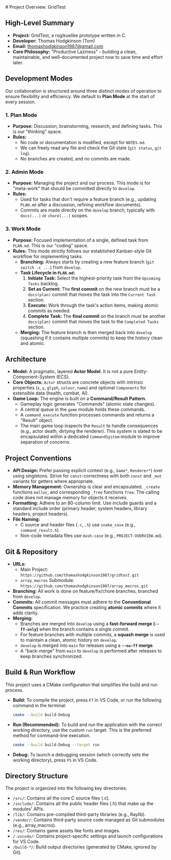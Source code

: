 <overview>
# Project Overview: GridTest

## High-Level Summary

-   **Project:** GridTest, a rogikuelike prototype written in C.
-   **Developer:** Thomas Hodgkinson (Tom)
-   **Email:** thomashodgkinson1987@gmail.com
-   **Core Philosophy:** "Productive Laziness" - building a clean, maintainable, and well-documented project now to save time and effort later.

## Development Modes

Our collaboration is structured around three distinct modes of operation to ensure flexibility and efficiency. We default to **Plan Mode** at the start of every session.

### 1. Plan Mode
-   **Purpose:** Discussion, brainstorming, research, and defining tasks. This is our "thinking" space.
-   **Rules:**
    -   No code or documentation is modified, except for `NOTES.md`.
    -   We can freely read any file and check the Git state (`git status`, `git log`).
    -   No branches are created, and no commits are made.

### 2. Admin Mode
-   **Purpose:** Managing the project and our process. This mode is for "meta-work" that should be committed directly to `develop`.
-   **Rules:**
    -   Used for tasks that don't require a feature branch (e.g., updating `PLAN.md` after a discussion, refining workflow documents).
    -   Commits are made directly on the `develop` branch, typically with `docs(...)` or `chore(...)` scopes.

### 3. Work Mode
-   **Purpose:** Focused implementation of a single, defined task from `PLAN.md`. This is our "coding" space.
-   **Rules:** This mode strictly follows our established Kanban-style Git workflow for implementing tasks.
    -   **Branching:** Always starts by creating a new feature branch (`git switch -c ...`) from `develop`.
    -   **Task Lifecycle in `PLAN.md`:**
        1.  **Initiate Task:** Select the highest-priority task from the `Upcoming Tasks` backlog.
        2.  **Set as Current:** The **first commit** on the new branch must be a `docs(plan)` commit that moves the task into the `Current Task` section.
        3.  **Execute:** Work through the task's action items, making atomic commits as needed.
        4.  **Complete Task:** The **final commit** on the branch must be another `docs(plan)` commit that moves the task to the `Completed Tasks` section.
    -   **Merging:** The feature branch is then merged back into `develop` (squashing if it contains multiple commits) to keep the history clean and atomic.

## Architecture

-   **Model:** A pragmatic, layered **Actor Model**. It is not a pure Entity-Component-System (ECS).
-   **Core Objects:** `Actor` structs are concrete objects with intrinsic properties (`x`, `y`, `glyph`, `colour`, `name`) and optional `Components` for extensible data (health, combat, AI).
-   **Game Loop:** The engine is built on a **Command/Result Pattern**.
    -   Gameplay logic generates "Commands" (atomic state changes).
    -   A central queue in the `game` module holds these commands.
    -   A `command_execute` function processes commands and returns a "Result" object.
    -   The main game loop inspects the `Result` to handle consequences (e.g., actor death, dirtying the renderer). This system is slated to be encapsulated within a dedicated `CommandSystem` module to improve separation of concerns.

## Project Conventions

-   **API Design:** Prefer passing explicit context (e.g., `Game*`, `Renderer*`) over using singletons. Strive for `const`-correctness with both `const` and `_mut` variants for getters where appropriate.
-   **Memory Management:** Ownership is clear and encapsulated. `_create` functions `malloc`, and corresponding `_free` functions `free`. The calling code does not manage memory for objects it receives.
-   **Formatting:** Adhere to an 80-column limit. Use include guards and a standard include order (primary header, system headers, library headers, project headers).
-   **File Naming:**
    -   C source and header files (`.c`, `.h`) use `snake_case` (e.g., `command_result.h`).
    -   Non-code metadata files use `dash-case` (e.g., `PROJECT-OVERVIEW.md`).

## Git & Repository

-   **URLs:**
    -   Main Project: `https://github.com/thomashodgkinson1987/gridtest.git`
    -   `array_macros` Submodule: `https://github.com/thomashodgkinson1987/array_macros.git`
-   **Branching:** All work is done on feature/fix/chore branches, branched from `develop`.
-   **Commits:** All commit messages must adhere to the **Conventional Commits** specification. We practice creating **atomic commits** where it adds clarity.
-   **Merging:**
    -   Branches are merged into `develop` using a **fast-forward merge (`--ff-only`)** when the branch contains a single commit.
    -   For feature branches with multiple commits, a **squash merge** is used to maintain a clean, atomic history on `develop`.
    -   `develop` is merged into `main` for releases using a **`--no-ff` merge**.
    -   A "back-merge" from `main` to `develop` is performed after releases to keep branches synchronized.

## Build & Run Workflow

This project uses a CMake configuration that simplifies the build and run process.

-   **Build:** To compile the project, press `F7` in VS Code, or run the following command in the terminal:
    ```bash
    cmake --build build-Debug
    ```
-   **Run (Recommended):** To build and run the application with the correct working directory, use the custom `run` target. This is the preferred method for command-line execution.
    ```bash
    cmake --build build-Debug --target run
    ```
-   **Debug:** To launch a debugging session (which correctly sets the working directory), press `F5` in VS Code.

## Directory Structure

The project is organized into the following key directories:

-   `/src/`: Contains all the core C source files (.c).
-   `/include/`: Contains all the public header files (.h) that make up the modules' APIs.
-   `/lib/`: Contains pre-compiled third-party libraries (e.g., Raylib).
-   `/vendor/`: Contains third-party source code managed as Git submodules (e.g., array_macros).
-   `/res/`: Contains game assets like fonts and images.
-   `/.vscode/`: Contains project-specific settings and launch configurations for VS Code.
-   `/build-*/`: Build output directories (generated by CMake, ignored by Git).
</overview>
